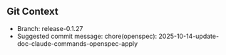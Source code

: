 ## Git Context

- Branch: release-0.1.27
- Suggested commit message: chore(openspec): 2025-10-14-update-doc-claude-commands-openspec-apply
